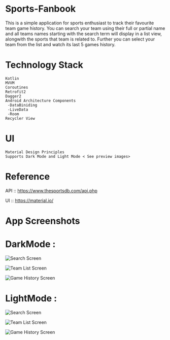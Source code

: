 # Sports-Fanbook

This is a simple application for sports enthusiast to track their favourite team game history. You can search your team using their 
full or partial name and all teams names starting with the search term will display in a list view, alongwith the sports that team 
is related to. Further you can select your team from the list and watch its last 5 games history.

# Technology Stack
		 
   	Kotlin
    MVVM
    Coroutines
    Retrofit2
    Dagger2
	Android Architecture Components
 	 -DataBiniding
	 -LiveData
	 -Room
	Recycler View
	
# UI 
	Material Design Principles
	Supports Dark Mode and Light Mode < See preview images>
# Reference
API :: https://www.thesportsdb.com/api.php

UI  :: https://material.io/
# App Screenshots

# DarkMode : 
![Search Screen](/images/search_darkmode.jpg)

![Team List Screen](/images/teamlist_darkmode.jpg)

![Game History Screen](/images/matchhistory_darkmode.jpg)

# LightMode : 

![Search Screen](/images/search.jpg)

![Team List Screen](/images/teamlist.jpg)

![Game History Screen](/images/gamehistory.jpg)

